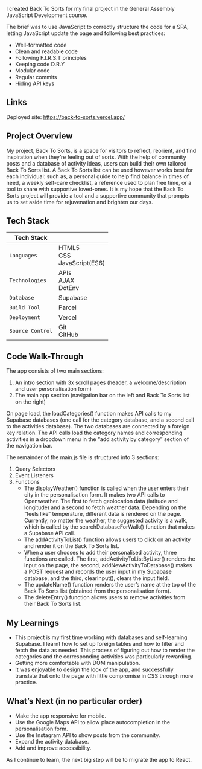 I created Back To Sorts for my final project in the General Assembly JavaScript Development course.

The brief was to use JavaScript to correctly structure the code for a SPA, letting JavaScript update the page and following best practices:

- Well-formatted code
- Clean and readable code
- Following F.I.R.S.T principles
- Keeping code D.R.Y
- Modular code
- Regular commits
- Hiding API keys

## Links

Deployed site: https://back-to-sorts.vercel.app/

## Project Overview

My project, Back To Sorts, is a space for visitors to reflect, reorient, and find inspiration when they’re feeling out of sorts. With the help of community posts and a database of activity ideas, users can build their own tailored Back To Sorts list.
A Back To Sorts list can be used however works best for each individual: such as, a personal guide to help find balance in times of need, a weekly self-care checklist, a reference used to plan free time, or a tool to share with supportive loved-ones.
It is my hope that the Back To Sorts project will provide a tool and a supportive community that prompts us to set aside time for rejuvenation and brighten our days.

## Tech Stack

| Tech Stack       |                                     |
| ---------------- | ----------------------------------- |
| `Languages`      | HTML5 <br/>CSS <br/>JavaScript(ES6) |
| `Technologies`   | APIs <br/>AJAX <br/>DotEnv          |
| `Database`       | Supabase                            |
| `Build Tool`     | Parcel                              |
| `Deployment`     | Vercel                              |
| `Source Control` | Git <br/>GitHub                     |

## Code Walk-Through

The app consists of two main sections:

1. An intro section with 3x scroll pages (header, a welcome/description and user personalisation form)
2. The main app section (navigation bar on the left and Back To Sorts list on the right)

On page load, the loadCategories() function makes API calls to my Supabase databases (one call for the category database, and a second call to the activities database). The two databases are connected by a foreign key relation. The API calls load the category names and corresponding activities in a dropdown menu in the “add activity by category” section of the navigation bar.

The remainder of the main.js file is structured into 3 sections:

1. Query Selectors
2. Event Listeners
3. Functions
   - The displayWeather() function is called when the user enters their city in the personalisation form. It makes two API calls to Openweather. The first to fetch geolocation data (latitude and longitude) and a second to fetch weather data. Depending on the “feels like” temperature, different data is rendered on the page. Currently, no matter the weather, the suggested activity is a walk, which is called by the searchDatabaseForWalk() function that makes a Supabase API call.
   - The addActivityToList() function allows users to click on an activity and render it on the Back To Sorts list.
   - When a user chooses to add their personalised activity, three functions are called. The first, addActivityToListByUser() renders the input on the page, the second, addNewActivityToDatabase() makes a POST request and records the user input in my Supabase database, and the third, clearInput(), clears the input field.
   - The updateName() function renders the user’s name at the top of the Back To Sorts list (obtained from the personalisation form).
   - The deleteEntry() function allows users to remove activities from their Back To Sorts list.

## My Learnings

- This project is my first time working with databases and self-learning Supabase. I learnt how to set up foreign tables and how to filter and fetch the data as needed. This process of figuring out how to render the categories and the corresponding activities was particularly rewarding.
- Getting more comfortable with DOM manipulation.
- It was enjoyable to design the look of the app, and successfully translate that onto the page with little compromise in CSS through more practice.

## What’s Next (in no particular order)

- Make the app responsive for mobile.
- Use the Google Maps API to allow place autocompletion in the personalisation form.
- Use the Instagram API to show posts from the community.
- Expand the activity database.
- Add and improve accessibility.

As I continue to learn, the next big step will be to migrate the app to React.
